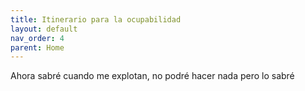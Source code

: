 ```yaml
---
title: Itinerario para la ocupabilidad
layout: default
nav_order: 4
parent: Home
---
```

Ahora sabré cuando me explotan, no podré hacer nada pero lo sabré
